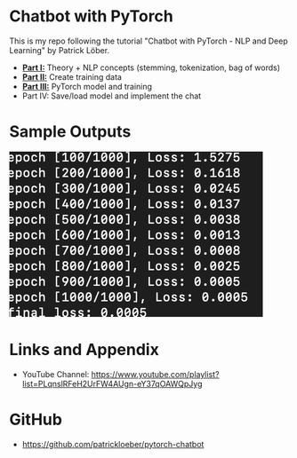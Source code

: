 # Chatbot with PyTorch

This is my repo following the tutorial "Chatbot with PyTorch - NLP and Deep Learning" by Patrick Löber.

* **[Part I:](https://github.com/nihathalici/Chatbot-with-PyTorch/tree/main/Part-01)** Theory + NLP concepts (stemming, tokenization, bag of words)
* **[Part II:](https://github.com/nihathalici/Chatbot-with-PyTorch/tree/main/Part-02)** Create training data
* **[Part III:](https://github.com/nihathalici/Chatbot-with-PyTorch/tree/main/Part-03)** PyTorch model and training
* Part IV: Save/load model and implement the chat


Sample Outputs
========================================================

![Training Loop](https://github.com/nihathalici/Chatbot-with-PyTorch/blob/main/screenshots/training_loop.png)


Links and Appendix
========================================================

- YouTube Channel: https://www.youtube.com/playlist?list=PLqnslRFeH2UrFW4AUgn-eY37qOAWQpJyg


GitHub
========================================================

- https://github.com/patrickloeber/pytorch-chatbot

